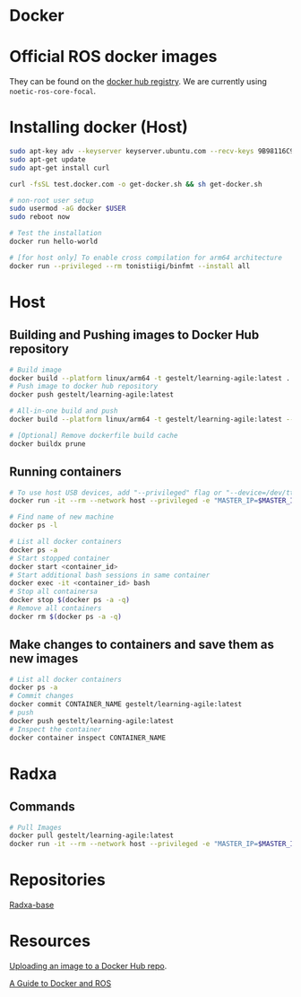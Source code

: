 # Docker

# Official ROS docker images
They can be found on the [docker hub registry](https://registry.hub.docker.com/_/ros/). We are currently using `noetic-ros-core-focal`.

# Installing docker (Host)
```bash
sudo apt-key adv --keyserver keyserver.ubuntu.com --recv-keys 9B98116C9AA302C7
sudo apt-get update
sudo apt-get install curl

curl -fsSL test.docker.com -o get-docker.sh && sh get-docker.sh

# non-root user setup
sudo usermod -aG docker $USER 
sudo reboot now

# Test the installation
docker run hello-world 

# [for host only] To enable cross compilation for arm64 architecture
docker run --privileged --rm tonistiigi/binfmt --install all
```


# Host

## Building and Pushing images to Docker Hub repository
```bash
# Build image
docker build --platform linux/arm64 -t gestelt/learning-agile:latest .
# Push image to docker hub repository
docker push gestelt/learning-agile:latest

# All-in-one build and push
docker build --platform linux/arm64 -t gestelt/learning-agile:latest --push .

# [Optional] Remove dockerfile build cache
docker buildx prune
```

## Running containers
```bash
# To use host USB devices, add "--privileged" flag or "--device=/dev/ttyAML1"
docker run -it --rm --network host --privileged -e "MASTER_IP=$MASTER_IP" -e "SELF_IP=$SELF_IP" gestelt/learning-agile:latest

# Find name of new machine 
docker ps -l

# List all docker containers
docker ps -a
# Start stopped container
docker start <container_id>
# Start additional bash sessions in same container
docker exec -it <container_id> bash
# Stop all containersa
docker stop $(docker ps -a -q)
# Remove all containers
docker rm $(docker ps -a -q)
```

## Make changes to containers and save them as new images
```bash
# List all docker containers
docker ps -a
# Commit changes
docker commit CONTAINER_NAME gestelt/learning-agile:latest
# push 
docker push gestelt/learning-agile:latest
# Inspect the container
docker container inspect CONTAINER_NAME
```

# Radxa

## Commands
```bash
# Pull Images
docker pull gestelt/learning-agile:latest
docker run -it --rm --network host --privileged -e "MASTER_IP=$MASTER_IP" -e "SELF_IP=$SELF_IP" gestelt/learning-agile:latest
```

# Repositories
[Radxa-base](https://hub.docker.com/repository/docker/gestelt/radxa-base/general)

# Resources
[Uploading an image to a Docker Hub repo](https://docs.docker.com/guides/workshop/04_sharing_app/).

[A Guide to Docker and ROS](https://roboticseabass.com/2021/04/21/docker-and-ros/)